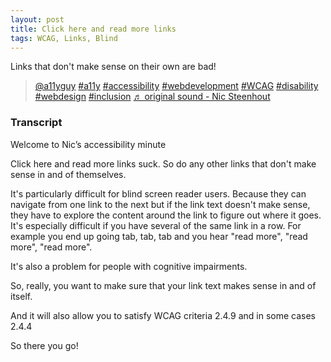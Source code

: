 ```yaml
---
layout: post
title: Click here and read more links
tags: WCAG, Links, Blind
---
```

Links that don't make sense on their own are bad!

<blockquote class="tiktok-embed" cite="https://www.tiktok.com/@a11yguy/video/7062779703454665990" data-video-id="7062779703454665990" style="max-width: 605px;min-width: 325px;" > <section> <a target="_blank" title="@a11yguy" href="https://www.tiktok.com/@a11yguy">@a11yguy</a> <a title="a11y" target="_blank" href="https://www.tiktok.com/tag/a11y">#a11y</a> <a title="accessibility" target="_blank" href="https://www.tiktok.com/tag/accessibility">#accessibility</a> <a title="webdevelopment" target="_blank" href="https://www.tiktok.com/tag/webdevelopment">#webdevelopment</a> <a title="wcag" target="_blank" href="https://www.tiktok.com/tag/wcag">#WCAG</a> <a title="disability" target="_blank" href="https://www.tiktok.com/tag/disability">#disability</a> <a title="webdesign" target="_blank" href="https://www.tiktok.com/tag/webdesign">#webdesign</a> <a title="inclusion" target="_blank" href="https://www.tiktok.com/tag/inclusion">#inclusion</a> <a target="_blank" title="♬ original sound - Nic Steenhout" href="https://www.tiktok.com/music/original-sound-7062779698639620870">♬ original sound - Nic Steenhout</a> </section> </blockquote> <script async src="https://www.tiktok.com/embed.js"></script>

### Transcript

Welcome to Nic’s accessibility minute

Click here and read more links suck. So do any other links that don't make sense in and of themselves.

It's particularly difficult for blind screen reader users. Because they can navigate from one link to the next but if the link text doesn't make sense, they have to explore the content around the link to figure out where it goes. It's especially difficult if you have several of the same link in a row. For example you end up going tab, tab, tab and you hear "read more", "read more", "read more".

It's also a problem for people with cognitive impairments.

So, really, you want to make sure that your link text makes sense in and of itself.

And it will also allow you to satisfy WCAG criteria 2.4.9 and in some cases 2.4.4

So there you go!
